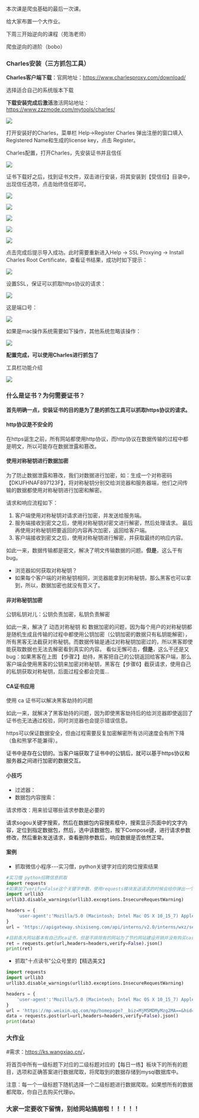 <font style="color:rgb(51, 51, 51);">本次课是爬虫基础的最后一次课。</font>

<font style="color:rgb(51, 51, 51);">给大家布置一个大作业。</font>

<font style="color:rgb(51, 51, 51);">下周三开始逆向的课程（苑浩老师）</font>

<font style="color:rgb(51, 51, 51);">爬虫逆向的进阶（bobo）</font>

### <font style="color:rgb(51, 51, 51);">Charles安装（三方抓包工具）</font>
**<font style="color:rgb(51, 51, 51);">Charles客户端下载</font>**<font style="color:rgb(51, 51, 51);">：</font><font style="color:rgb(51, 51, 51);">官网地址：</font>[<font style="color:rgb(51, 51, 51);">https://www.charlesproxy.com/download/</font>](https://www.charlesproxy.com/download/)

<font style="color:rgb(51, 51, 51);">选择适合自己的系统版本下载</font>

**<font style="color:rgb(51, 51, 51);">下载安装完成后激活</font>**<font style="color:rgb(51, 51, 51);">激活网站地址：</font>[<font style="color:rgb(51, 51, 51);">https://www.zzzmode.com/mytools/charles/</font>](https://www.zzzmode.com/mytools/charles/)

![](../../../images/1729266712399-e3c0531b-57ed-4645-8613-4750791c1039.png)

<font style="color:rgb(51, 51, 51);">打开安装好的Charles，菜单栏 Help->Register Charles 弹出注册的窗口填入Registered Name和生成的license key，点击 Register。</font>

<font style="color:rgb(51, 51, 51);">Charles配置，打开Charles，先安装证书并且信任</font>

![](../../../images/1729266719266-8c9f311c-c6ad-4fab-9118-0647d6d3f7f7.png)

<font style="color:rgb(51, 51, 51);">证书下载好之后，找到证书文件，双击进行安装，将其安装到【受信任】目录中，出现信任选项，点击始终信任即可。</font>

![](../../../images/1729266728947-0fa96d44-2113-49bd-9ebc-280e08792603.png)

![](../../../images/1729266733496-1d57013e-a485-456a-8121-973cc95c41f9.png)

![](../../../images/1729266738331-ed255158-9581-4ce2-aded-ac1882606c26.png)

![](../../../images/1729266742529-d6fc01ed-65e7-44e0-ba2d-3a8ae1134997.png)

![](../../../images/1729266746633-dd7201c7-65d8-41f1-aea6-3ff226e5b643.png)

<font style="color:rgb(51, 51, 51);">点击完成后提示导入成功。此时需要重新进入Help -> SSL Proxying -> Install Charles Root Certificate，查看证书结果，成功时如下提示：</font>

![](../../../images/1729266752895-0f82726d-38fc-4737-af15-5d93f1d43dca.png)

<font style="color:rgb(51, 51, 51);">设置SSL，保证可以抓取https协议的请求：</font>

![](../../../images/1729266760922-0cf170e3-bd08-4791-8156-8dadd60990d1.png)

<font style="color:rgb(51, 51, 51);">这是端口号：</font>

![](../../../images/1729266768795-88b7ec21-bd8a-447f-b575-700805844b63.png)

<font style="color:rgb(51, 51, 51);">如果是mac操作系统需要如下操作，其他系统忽略该操作：</font>

![](../../../images/1729266775299-18c2d7ac-5e28-40d6-9b9b-8aa16c84443f.png)

**<font style="color:rgb(51, 51, 51);">配置完成，可以使用Charles进行抓包了</font>**

<font style="color:rgb(51, 51, 51);">工具栏功能介绍</font>

![](../../../images/1729266780954-420de62b-6573-4ef1-9fbb-24576f6ba7e5.png)

### <font style="color:rgb(51, 51, 51);">什么是证书？为何需要证书？</font>
**<font style="color:rgb(51, 51, 51);">首先明确一点，安装证书的目的是为了是的抓包工具可以抓取https协议的请求。</font>**

#### <font style="color:rgb(51, 51, 51);">http协议是不安全的</font>
<font style="color:rgb(51, 51, 51);">在https诞生之前，所有网站都使用http协议，而http协议在数据传输的过程中都是明文，所以可能存在数据泄露和篡改。</font>

#### <font style="color:rgb(51, 51, 51);">使用对称秘钥进行数据加密</font>
<font style="color:rgb(51, 51, 51);">为了防止数据泄露和篡改，我们对数据进行加密，如：生成一个对称密码【DKUFHNAF897123F】，将对称秘钥分别交给浏览器和服务器端，他们之间传输的数据都使用对称秘钥进行加密和解密。</font>

<font style="color:rgb(51, 51, 51);">请求和响应流程如下：</font>

1. <font style="color:rgb(51, 51, 51);">客户端使用对称秘钥对请求进行加密，并发送给服务端。</font>
2. <font style="color:rgb(51, 51, 51);">服务端接收到密文之后，使用对称秘钥对密文进行解密，然后处理请求。 最后再使用对称秘钥把要返回的内容再次加密，返回给客户端。</font>
3. <font style="color:rgb(51, 51, 51);">客户端接收到密文之后，使用对称秘钥进行解密，并获取最终的响应内容。</font>

<font style="color:rgb(51, 51, 51);">如此一来，数据传输都是密文，解决了明文传输数据的问题。</font>**<font style="color:rgb(51, 51, 51);">但是</font>**<font style="color:rgb(51, 51, 51);">，这么干有bug。</font>

+ <font style="color:rgb(51, 51, 51);">浏览器如何获取对称秘钥？</font>
+ <font style="color:rgb(51, 51, 51);">如果每个客户端的对称秘钥相同，浏览器能拿到对称秘钥，那么黑客也可以拿到，所以，数据加密也就没有意义了。</font>

#### <font style="color:rgb(51, 51, 51);">非对称秘钥加密</font>
<font style="color:rgb(51, 51, 51);">公钥私钥对儿：公钥负责加密，私钥负责解密</font>

<font style="color:rgb(51, 51, 51);">如此一来，解决了 动态对称秘钥 和 数据加密的问题，因为每个用户的对称秘钥都是随机生成且传输的过程中都使用公钥加密（公钥加密的数据只有私钥能解密），所有黑客无法截获对称秘钥。而数据传输是通过对称秘钥加密过的，所以黑客即使能获取数据也无法去解密看到真实的内容。 看似无懈可击，</font>**<font style="color:rgb(51, 51, 51);">但是</font>**<font style="color:rgb(51, 51, 51);">，这么干还是又bug：如果黑客在上图 【步骤2】劫持，黑客把自己的公钥返回给客客户端，那么客户端会使用黑客的公钥来加密对称秘钥，黑客在【步骤6】截获请求，使用自己的私钥获取对称秘钥，后面过程全都会完蛋...</font>

#### <font style="color:rgb(51, 51, 51);">CA证书应用</font>
<font style="color:rgb(51, 51, 51);">使用 ca 证书可以解决黑客劫持的问题</font>

<font style="color:rgb(51, 51, 51);">如此一来，就解决了黑客劫持的问题，因为即使黑客劫持后的给浏览器即使返回了证书也无法通过校验，同时浏览器也会提示错误信息。</font>

<font style="color:rgb(51, 51, 51);">https可以保证数据安全，但由过程需要反复加密解密所有访问速度会有所下降（鱼和熊掌不能兼得）。</font>

证书中是存在公钥的。当客户端获取了证书中的公钥后，就可以基于https协议和服务器之间进行加密的数据交互。

#### <font style="color:rgb(51, 51, 51);">小技巧</font>
+ <font style="color:rgb(51, 51, 51);">过滤器：</font>
+ <font style="color:rgb(51, 51, 51);">数据包内容搜索：</font>

<font style="color:rgb(51, 51, 51);">请求修改：用来验证哪些请求参数是必要的</font>

请求sogou关键字搜索，然后在数据包内容搜索框中，搜索显示页面中的文字内容，定位到指定数据包，然后，选中该数据包，按下Compose键，进行请求参数修改，然后重新发送请求，查看删除参数后，响应数据是否依然正常。

#### <font style="color:rgb(51, 51, 51);">案例</font>
+ <font style="color:rgb(51, 51, 51);">抓取微信小程序---实习僧，python关键字对应的岗位搜索结果</font>

```python
#实习僧 python招聘信息抓取
import requests
#如果加了verify=False这个关键字参数，使用requests模块发送请求的时候会给你弹出一个警告InsecureRequestWarning，警告你当前的请求可能不安全，可以使用如下代码忽略该警告
import urllib3
urllib3.disable_warnings(urllib3.exceptions.InsecureRequestWarning)

headers = {
    'user-agent':'Mozilla/5.0 (Macintosh; Intel Mac OS X 10_15_7) AppleWebKit/537.36 (KHTML, like Gecko) Chrome/98.0.4758.102 Safari/537.36 MicroMessenger/6.8.0(0x16080000) NetType/WIFI MiniProgramEnv/Mac MacWechat/WMPF XWEB/30817',
}
url = 'https://apigateway.shixiseng.com/api/interns/v2.0/interns/wxz/search/v3?city=%E5%85%A8%E5%9B%BD&k=Python&intention=&degree=&internship_duration=&days_per_week=&payment_per_day=&emp_chance=&area=&scale=&category=&ipo=&nature=&t=0&p=1&target=intern'

#目前各大网站基本有自己的ca证书，但是不排除有的网站为了节约网站建设开销并没有购买ca证书。又因为requests模块在发送网络请求的时候，默认会验证ca证书。如果当前网站没有ca证书，那么就会报出SSLError错误，则使用verify参数赋值False可以在请求的时候不验证网站的ca证书。
ret = requests.get(url,headers=headers,verify=False).json()
print(ret)
```

+ <font style="color:rgb(51, 51, 51);">抓取"十点读书"公众号里的【精选美文】</font>

```python
import requests
import urllib3
urllib3.disable_warnings(urllib3.exceptions.InsecureRequestWarning)

headers = {
    'user-agent':'Mozilla/5.0 (Macintosh; Intel Mac OS X 10_15_7) AppleWebKit/537.36 (KHTML, like Gecko) Chrome/98.0.4758.102 Safari/537.36 MicroMessenger/6.8.0(0x16080000) NetType/WIFI MiniProgramEnv/Mac MacWechat/WMPF XWEB/30817',
}
url = 'https://mp.weixin.qq.com/mp/homepage?__biz=MjM5MDMyMzg2MA==&hid=4&sn=27a179d5681d48ed5011c70994508a0a&scene=18&uin=MTM1ODMyODkwNQ%3D%3D&key=06d4c0937920c7fadf27c486114e5b0bb96d03e4c8d7ad16bbf2121d6e11d1124cea5a68fc8e67fa6ad73e234855fc3537e9b1688af3be467627c252d2902cfee4abea79bbe7481a7eae39665697a8ff26a4e09d2dd1c8791132771b6ae4f9f8462d0fda391204e2d8248e3c31f5e7ee3e7231825cb1ee60375e60724680d29e&devicetype=iMac+MacBookPro17%2C1+OSX+OSX+13.5+build(22G74)&version=13080610&lang=zh_CN&nettype=WIFI&ascene=7&fontScale=100&acctmode=0&pass_ticket=9n%2F1k887rHVmwpZwC%2FpTfXPaxFwjBJ7eZeVikkd3AC44Vma0v7JmpX3GnYn%2BdBGcMGR2QGh9dc3m8ovwsU0BLg%3D%3D&session_us=gh_5c7e8b7f586b&cid=0&begin=6&count=5&action=appmsg_list&f=json&r=0.36265542830912967&appmsg_token=1259_HS65EsrjiYe0fsmnuhRibFokbkLFN7mQKYyXag~~'
data = requests.post(url=url,headers=headers,verify=False).json()
print(data)
```

### <font style="color:rgb(51, 51, 51);">大作业</font>
<font style="color:rgb(51, 51, 51);">#需求：</font>[<font style="color:rgb(51, 51, 51);">https://ks.wangxiao.cn/</font>](https://ks.wangxiao.cn/)<font style="color:rgb(51, 51, 51);">，</font>

<font style="color:rgb(51, 51, 51);">将首页中所有一级标题下对应的二级标题对应的【每日一练】板块下的所有的题目，选项和正确答案进行数据爬取，将爬取到的数据存储到mysql数据库中。</font>

<font style="color:rgb(51, 51, 51);">注意：每一个一级标题下随机选择一个二级标题进行数据爬取。如果想所有的数据都爬取，你自己去购买代理ip。</font>

### <font style="color:rgb(51, 51, 51);">大家一定要收下留情，别给网站搞崩啦！！！！！</font>
  
 

